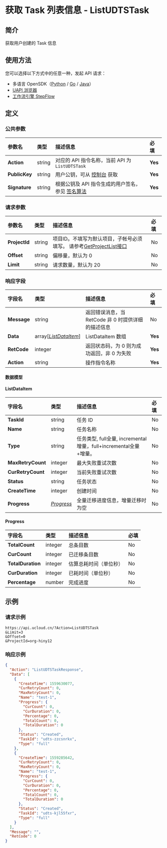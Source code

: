 # 获取 Task 列表信息 - ListUDTSTask

## 简介

获取用户创建的 Task 信息





## 使用方法

您可以选择以下方式中的任意一种，发起 API 请求：
- 多语言 OpenSDK（[Python](https://github.com/ucloud/ucloud-sdk-python3) / [Go](https://github.com/ucloud/ucloud-sdk-go) / [Java](https://github.com/ucloud/ucloud-sdk-java)）
- [UAPI 浏览器](https://console.ucloud.cn/uapi/detail?id=ListUDTSTask)
- [工作流引擎 StepFlow](https://console.ucloud.cn/stepflow/manage/)

## 定义

### 公共参数

| 参数名 | 类型 | 描述信息 | 必填 |
|:---|:---|:---|:---|
| **Action**     | string  | 对应的 API 指令名称，当前 API 为 `ListUDTSTask`                        | **Yes** |
| **PublicKey**  | string  | 用户公钥，可从 [控制台](https://console.ucloud.cn/uapi/apikey) 获取                                             | **Yes** |
| **Signature**  | string  | 根据公钥及 API 指令生成的用户签名，参见 [签名算法](api/summary/signature.md)  | **Yes** |

### 请求参数

| 参数名 | 类型 | 描述信息 | 必填 |
|:---|:---|:---|:---|
| **ProjectId** | string | 项目ID。不填写为默认项目，子帐号必须填写。 请参考[GetProjectList接口](api/summary/get_project_list) |No|
| **Offset** | string | 偏移量，默认为 0 |No|
| **Limit** | string | 请求数量，默认为 20 |No|

### 响应字段

| 字段名 | 类型 | 描述信息 | 必填 |
|:---|:---|:---|:---|
| **Message** | string | 返回错误消息，当 RetCode 非 0 时提供详细的描述信息 |No|
| **Data** | array[[*ListDataItem*](#ListDataItem)] | ListDataItem 数组 |**Yes**|
| **RetCode** | integer | 返回状态码，为 0 则为成功返回，非 0 为失败 |**Yes**|
| **Action** | string | 操作指令名称 |**Yes**|

#### 数据模型


#### ListDataItem

| 字段名 | 类型 | 描述信息 | 必填 |
|:---|:---|:---|:---|
| **TaskId** | string | 任务 ID |No|
| **Name** | string | 任务名称 |No|
| **Type** | string | 任务类型, full全量, incremental增量，full+incremental全量+增量。 |No|
| **MaxRetryCount** | integer | 最大失败重试次数 |No|
| **CurRetryCount** | integer | 当前失败重试次数 |No|
| **Status** | string | 任务状态 |No|
| **CreateTime** | integer | 创建时间 |No|
| **Progress** | [*Progress*](#Progress) | 全量迁移进度信息，增量迁移时为空  |No|

#### Progress

| 字段名 | 类型 | 描述信息 | 必填 |
|:---|:---|:---|:---|
| **TotalCount** | integer | 总条目数 |No|
| **CurCount** | integer | 已迁移条目数 |No|
| **TotalDuration** | integer | 估算总耗时间（单位秒） |No|
| **CurDuration** | integer | 已耗时间（单位秒） |No|
| **Percentage** | number | 完成进度 |No|

## 示例

### 请求示例
    
```
https://api.ucloud.cn/?Action=ListUDTSTask
&Limit=3
&Offset=0
&ProjectId=org-hiny12
```

### 响应示例
    
```json
{
  "Action": "ListUDTSTaskResponse",
  "Data": [
    {
      "CreateTime": 1559630077,
      "CurRetryCount": 0,
      "MaxRetryCount": 0,
      "Name": "test-1",
      "Progress": {
        "CurCount": 0,
        "CurDuration": 0,
        "Percentage": 0,
        "TotalCount": 0,
        "TotalDuration": 0
      },
      "Status": "Created",
      "TaskId": "udts-zzcsnrkx",
      "Type": "full"
    },
    {
      "CreateTime": 1559285642,
      "CurRetryCount": 0,
      "MaxRetryCount": 0,
      "Name": "test-1",
      "Progress": {
        "CurCount": 0,
        "CurDuration": 0,
        "Percentage": 0,
        "TotalCount": 0,
        "TotalDuration": 0
      },
      "Status": "Created",
      "TaskId": "udts-kjl55fxr",
      "Type": "full"
    }
  ],
  "Message": "",
  "RetCode": 0
}
```




